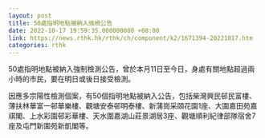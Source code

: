 ```yaml
---
layout: post
title: 50處指明地點被納入強檢公告
date: 2022-10-17 19:59:35.000000000 +08:00
link: https://news.rthk.hk/rthk/ch/component/k2/1671394-20221017.htm
categories: rthk
---
```


50處指明地點被納入強制檢測公告，曾於本月11日至今日，身處有關地點超過兩小時的巿民，要在明日或後日接受檢測。

因應多宗陽性檢測個案，有50個指明地點被納入公告，包括柴灣興民邨民富樓、薄扶林華富一邨華樂樓、觀塘安泰邨明泰樓、新蒲崗采頤花園1座、大圍嘉田苑嘉祺閣、上水彩園邨彩華樓、天水圍嘉湖山莊景湖居3座、觀塘順利紀律部隊宿舍7座及屯門新圍苑新凱閣等。

